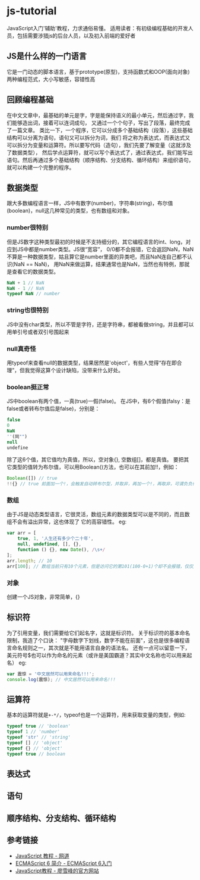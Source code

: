 # js-tutorial
JavaScript入门'辅助'教程，力求通俗易懂。
适用读者：有初级编程基础的开发人员，包括需要涉猎js的后台人员，以及初入前端的爱好者

## JS是什么样的一门语言
它是一门动态的脚本语言，基于prototype(原型)，支持函数式和OOP(面向对象)两种编程范式，大小写敏感，容错性高

## 回顾编程基础
在中文文章中，最基础的单元是字，字是能保持语义的最小单元，然后通过字，我们能够造出词，接着可以连词成句，
又通过一个个句子，写出了段落，最终完成了一篇文章。
类比一下，一个程序，它可以分成多个基础结构（段落），这些基础结构可以分离为语句，语句又可以拆分为词，我们
将之称为表达式，而表达式又可以拆分为变量和运算符。所以要写代码（造句），我们先要了解变量（这就涉及了数据类型），
然后学点运算符，就可以写个表达式了，通过表达式，我们能写出语句。然后再通过多个基础结构（顺序结构、分支结构、循环结构）来组织语句，就可以构建一个完整的程序。

## 数据类型
跟大多数编程语言一样，JS中有数字(number)，字符串(string)，布尔值(boolean)，null这几种常见的类型，也有数组和对象。
### number很特别
但是JS数字这种类型最初的时候是不支持细分的，其它编程语言的int、long，对应到JS中都是number类型。JS很“宽容”，
0/0都不会报错，它会返回NaN，NaN不算是一种数据类型，姑且算它是number里面的异类吧，而且NaN连自己都不认识(NaN == NaN)，
用NaN来做运算，结果通常也是NaN，当然也有特例，那就是查看它的数据类型。
```javascript
NaN + 1 // NaN
NaN - 1 // NaN
typeof NaN // number
```
### string也很特别
JS中没有char类型，所以不管是字符，还是字符串，都被看做string，并且都可以用单引号或者双引号围起来
### null真奇怪
用typeof来查看null的数据类型，结果居然是'object'，有些人觉得“存在即合理”，但我觉得这算个设计缺陷，没带来什么好处。
### boolean挺正常
JS中boolean有两个值，一真(true)一假(false)。
在JS中，有6个假值(falsy：是false或者转布尔值后是false)，分别是：
```javascript
false
0
NaN
''(同"")
null
undefine
````
除了这6个值，其它值均为真值，所以，空对象{}, 空数组[]，都是真值。
要把其它类型的值转为布尔值，可以用Boolean()方法，也可以在其前加!!，例如：
```javascript
Boolean([]) // true
!!{} // true 前面加一个!，会触发自动转布尔型，并取非，再加一个!，再取非，可谓负负得正
````
### 数组
由于JS是动态类型语言，它很灵活，数组元素的数据类型可以是不同的，而且数组不会有溢出异常，这也体现了
它的高容错性。
eg:
```javascript
var arr = [
	true, 1, '人生还有多少个二十年',
	null, undefined, [], {},
	function () {}, new Date(), /\s+/
];
arr.length; // 10
arr[100]; // 数组当前只有10个元素，但是访问它的第101(100-0+1)个却不会报错，仅仅是返回undefined
```
### 对象
创建一个JS对象，非常简单，{}
## 标识符
为了引用变量，我们需要给它们起名字，这就是标识符。
关于标识符的基本命名限制，我造了个口诀：
	"字母数字下划线，数字不能在前面"，这也是很多编程语言命名规则之一，其次就是不能用语言自身的语法名。
	还有一点可以留意一下，美元符号$也可以作为命名的元素（或许是美国霸道？其实中文名称也可以用来起名）
eg:
```javascript
var 震惊 = '中文居然可以用来命名!!!';
console.log(震惊); // 中文居然可以用来命名!!!
````
## 运算符
基本的运算符就是`+-*/`，typeof也是一个运算符，用来获取变量的类型，例如:
```javascript
typeof true // 'boolean'
typeof 1 // 'number'
typeof 'str' // 'string'
typeof [] // 'object'
typeof {} // 'object'
typeof true // boolean
```
## 表达式

## 语句

## 顺序结构、分支结构、循环结构

## 参考链接
- [JavaScript 教程 - 网道](https://wangdoc.com/javascript/)
- [ECMAScript 6 简介 - ECMAScript 6入门](https://es6.ruanyifeng.com/#docs/intro)
- [JavaScript教程 - 廖雪峰的官方网站](https://www.liaoxuefeng.com/wiki/1022910821149312)